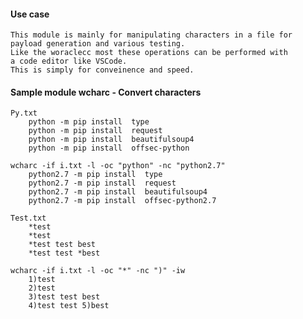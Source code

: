 #### Use case ####
    This module is mainly for manipulating characters in a file for
    payload generation and various testing.
    Like the woraclecc most these operations can be performed with
    a code editor like VSCode.
    This is simply for conveinence and speed.

#### Sample module wcharc - Convert characters ####
    Py.txt
        python -m pip install  type
        python -m pip install  request
        python -m pip install  beautifulsoup4
        python -m pip install  offsec-python

    wcharc -if i.txt -l -oc "python" -nc "python2.7"
        python2.7 -m pip install  type
        python2.7 -m pip install  request
        python2.7 -m pip install  beautifulsoup4
        python2.7 -m pip install  offsec-python2.7

    Test.txt
        *test
        *test
        *test test best
        *test test *best

    wcharc -if i.txt -l -oc "*" -nc ")" -iw
        1)test
        2)test
        3)test test best
        4)test test 5)best
